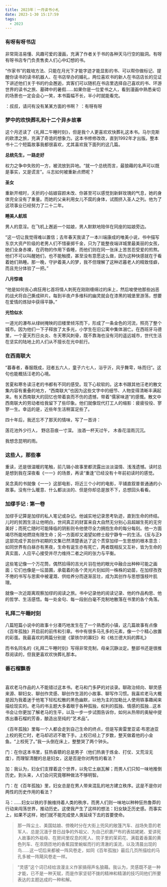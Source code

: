 ```yaml
---
title: 2023年｜一月读书小札
date: 2023-1-30 15:17:59
tags:
  - 2023
---
```


### 有呀有呀书店

非常简洁易懂、风趣可爱的漫画，充满了作者关于书的各种天马行空的脑洞。有呀有呀书店专门负责售卖人们心中幻想的书。

“作家书”的栽培方法、只能在月光下才能字迹才能显影的书、可以帮你做标记、提醒你读书的读书机器人、在书店举办的婚礼，两位喜欢书的新人在书店店长的见证下讲述他们关于书的约会邂逅，宾客们可以随机在书店里选择自己喜欢的书、环游世界的读书之旅、墓碑中的暑假……如果你是一位爱书之人，看到漫画中熟悉亲切的场景也一定会会心一笑，本书篇幅不长，半小时就能看完。

：叔叔，请问有没有某某方面的书啊？
：有呀有呀

### 梦中的欢快葬礼和十二个异乡故事

这个月还读了《礼拜二午睡时刻》，但是我个人更喜欢欢快葬礼这本书。马尔克斯的欧漂之旅，充满了奇诡的想象力。这本书修修改改，直到1992年才出版。整本书十二个短篇故事我都很喜欢，尤其喜欢我下面列的这几篇。

**总统先生，一路走好**

权力之争中失败的一方，被流放到异地。“就一个总统而言，最狼藉的名声可以既是事实，又是谎言”。斗志如何被重新点燃呢？

**圣女**

重新开棺时，夭折的小姑娘容颜未改、你甚至可以感觉到新鲜玫瑰的气息，她的身体完全没有了重量。而她的父亲利用女儿不腐的身体，试图挤入圣人之列。他为了这项事业已经努力了二十二年。

**睡美人航班**

男人的意淫。在飞机上邂逅一个姑娘，男人默默地陪伴在同座的姑娘旁边。

“这一切让我觉得难以置信；去年春天我读了一本川端康成的唯美小说，书中描写东京大资产阶级的老男人们不惜豪掷千金，只为了能整夜端详城里最美丽的女孩，她们全身赤裸，在药物的作用下昏睡，而他们则在同一张床上苦苦忍受爱的煎熬。他们不可以叫醒她们，也不能触摸，甚至没有意愿这么做，因为这种快感就在于看着她们熟睡。那一晚，守护着美人的梦，我不但理解了这种迟暮老人的精致怪癖，而且充分体验了一把。”

**八月惊魂**

“他是如何丧心病狂用匕首将情人刺死在刚刚缠绵过的床上，然后唆使他那些凶恶的战犬将自己撕成碎片。每到半夜卢多维科的幽灵就会在漆黑的城堡里游荡，想要在爱情的炼狱中获得平静。”

**光恰似水**

一道光的瀑布从绿树掩映的旧楼里倾泻而下，形成了一条金色的河流，照亮了整个城市。因为他们一下子释放了太多光，小学生在旧公寓中集体溺亡。在西班牙马德里，一个夏天烈日炎炎、冬天寒风刺骨，既不靠海也没有河的遥远城市，世代生活在坚实的陆地上的人们从不擅长在光中航行。

### 在西南联大

“暮春者，春服既成，冠者五六人，童子六七人，浴乎沂，风乎舞雩，咏而归”。这句也能概括汪老的心境。

苦夏和寒冬读汪老的书都有不同的感受。现下心软软的。这本书跟其他汪老的散文集内容有重叠的地方，“西南联大”也因为这些文字中的细节、人物变得清晰丰满起来。有关西南联大的回忆也带着哀而不伤的遗憾，带着“儒家味道”的感慨。散文中西南联大的劳动者给我留下了些印象。他们就像现代打工人的缩影：疲疲役役、寥寥一生。幸运的是，近些年生活稍富足些了。

四十年后，我还忘不了那天的情味，写了一首诗：

莲花池外少行人，
野店苔痕一寸深。
浊酒一杯天过午，
木香花湿雨沉沉。

我想念昆明的雨。

### 这些人，那些事

重读，还是很温暖的笔触，前几辑小故事里都流露出淡淡温情、浅浅遗憾。读时总是想到我在深夜看《一一》的场景，再读“重逢”已经没有十年前初读时的感觉。

吴念真的书就像《一一》这部电影，将近三个小时的电影，平铺直叙普普通通的小故事。没有什么暖意、什么都淡淡的、但是你却总是放不下，总想回头看看。

### 加缪手记 : 第一卷

加缪手记算是加缪的私人笔记或杂记。他诚实地记录思考轨迹，直到生命的终结。儿时的贫困生活让他明白，世间真正的财富来自大自然无分别心且超越生死的无穷美好；而死亡随时可能降临的阴影则令他使尽全力拥抱生命的每分每刻。他一方面竭尽所能地燃烧有限生命；另一方面却又渴望如修士般宁静专一的生活。《反与正》这部完成于其创作初期的文集已然清楚表达了这个贯穿加缪一生思想的根本意念：如同世界有白昼亦有黑夜，生命有诞生亦有死亡，两者既相反又互补，皆为生命的真实面，人应平心接受并尽力维持二者之间的张力与平衡。

这些笔记像一个万花筒，偶然拾得的吉光片羽在他的眼光中融合出种种可能之画面；它们也像是一坛苗圃，承载着的各个灵光片刻如同一株株的幼苗，在加缪孜孜不倦的书写与思索中被灌溉、供给养分而逐渐茁壮，成为其创作与思想饿枝叶肌理。

就像一次近距离观察加缪的阅读之旅。书中记录他的阅读记录、他的作品构思、他的哲学、生活感悟。每一处金句、每一段剖白毫不克制地散落在书里的各个角落。

### 礼拜二午睡时刻

八篇短篇小说中的故事十分凑巧地发生在了一个熟悉的小镇，这几篇故事有点像《百年孤独》开启前的前传和引章。书中有很多马孔多的元素，像一个个精心放置的彩蛋。我最喜欢的两篇分别是《蒙铁尔的寡妇》和《格兰德大妈的葬礼》

而书名同名的《礼拜二午睡时刻》写得非常克制，母亲沉静淡定。整部书还是很推荐阅读的，但我更喜欢欢快葬礼那本。

### 番石榴飘香

# 

喜欢老马作品的人不能错过这本书。老马和门多萨的对谈录。聊政治倾向、聊灵感来源、聊妇女、聊创作灵感、聊创作生涯的小故事、聊写作习惯。我喜欢老马大概是因为我着迷于他笔下轻松松散的黑色幽默，以他为主的加勒比人使用轶事趣闻来描绘现实的。老马的书主题大多着眼于各种孤独，权利的孤独、情感的孤独…这本书会让你更加了解老马的生平，以及一步一步试图告诉你，如何从热带的奥秘中提炼出番石榴的芳香，酿造出至纯的“艺术品”。

《百年孤独》里每一个人都会走到自己生命的终点，但是写奥雷里亚诺·布恩迪亚上校的死亡时，老马却迟迟不敢下手。上校已经上了岁数，整天做着他的小金鱼。“上校死了。”我一头倒在床上，整整哭了两个钟头。

门：在你这本书里，狂热昏聩的总是男子（他们热衷于炼金、打仗、又荒淫无度），而理智清醒的总是妇女，这是否是你对两性的看法？

加：我认为，妇女们支撑着这个世界，以免它土崩瓦解；而男人们只知一味地推倒历史。到头来，人们会问究竟哪种做法不够明智。

门：在《百年孤独》里，妇女总是在男人带来混乱的地方建立秩序。这是不是你对两性的历史作用的看法？

马：……妇女以铁的手腕维持着人类的秩序，而男人们则一味地以种种狂热鲁莽的行动来闯荡世界，推动历史。这使我产生了这样的想法：妇女缺乏历史感。而事实上，如果不这样，她们就不能完成使人类延续下去的首要使命。

> 那一阵尘土、美国姑娘、傍晚时分在大街上兜风的敞篷汽车、战场失意的老军人、总是沉湎于昔日战争的外祖父、为自己织裹尸布的表姑姥姥、爱讲死人故事的外祖母、在房间里叹息的死人、院子里的茉莉花、满载着香薰的黄色列车、在浓荫匝地的香蕉园里蜿蜒而行的清澈的溪流，以及清晨出现的鸟……这一切后来都被一阵风卷走，如同《百年孤独》最后几页所描绘的马孔多被一阵飓风卷走一样。
> 

> “灵感”这个词已经给浪漫主义作家搞得声名狼藉。我认为，灵感既不是一种才能，已不是一种天赋，而是作家坚韧不拨的精神和精湛的技巧同他们所要表达的主题达成的一种和解。
